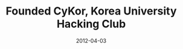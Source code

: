 ---
date: 2012-04-03
publishDate: 2014-02-01
nolink: true
#external_link: ""
image:
  #caption: Fellowship
  focal_point: Smart
slides: example
summary: a world-class hacking club that has won multiple international CTF competitions including DEFCON
#tags:
#- Personal
title: Founded CyKor, Korea University Hacking Club
links:
  - icon_pack: fas
    icon: scroll
    name: Website
    url: 'https://blog.cykor.kr/'

---